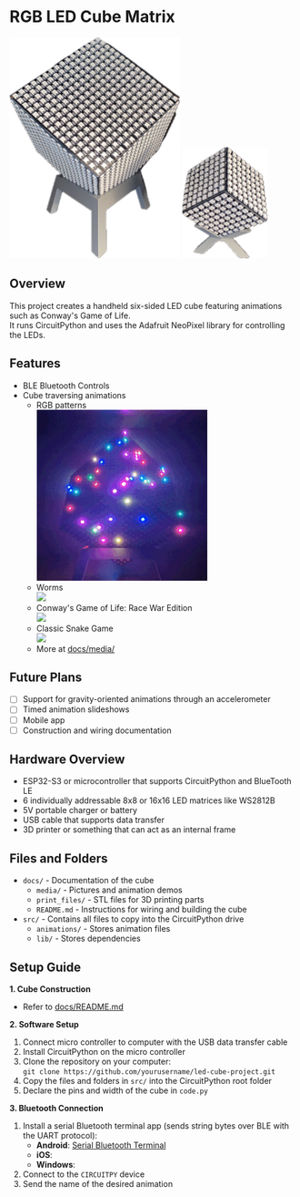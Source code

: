 # RGB LED Cube Matrix
![](docs/media/cube16_cutout.png)
![](docs/media/cube8_cutout.png)

## Overview
This project creates a handheld six-sided LED cube featuring animations such as Conway's Game of Life.  
It runs CircuitPython and uses the Adafruit NeoPixel library for controlling the LEDs.  

## Features
- BLE Bluetooth Controls
- Cube traversing animations
  - RGB patterns  
    ![](docs/media/rgb_fleas.gif)
  - Worms  
    ![](docs/media/worms.gif)
  - Conway's Game of Life: Race War Edition  
    ![](docs/media/life.gif)
  - Classic Snake Game  
    ![](docs/media/snake.gif)
  - More at [docs/media/](docs/media/)

## Future Plans
- [ ] Support for gravity-oriented animations through an accelerometer
- [ ] Timed animation slideshows
- [ ] Mobile app
- [ ] Construction and wiring documentation

## Hardware Overview
- ESP32-S3 or microcontroller that supports CircuitPython and BlueTooth LE
- 6 individually addressable 8x8 or 16x16 LED matrices like WS2812B
- 5V portable charger or battery
- USB cable that supports data transfer
- 3D printer or something that can act as an internal frame

## Files and Folders
- `docs/` - Documentation of the cube
  - `media/` - Pictures and animation demos
  - `print_files/` - STL files for 3D printing parts
  - `README.md` - Instructions for wiring and building the cube
- `src/` - Contains all files to copy into the CircuitPython drive
  - `animations/` - Stores animation files
  - `lib/` - Stores dependencies

## Setup Guide
**1. Cube Construction**  
- Refer to [docs/README.md](docs/README.md)

**2. Software Setup**
1. Connect micro controller to computer with the USB data transfer cable
2. Install CircuitPython on the micro controller
3. Clone the repository on your computer:  
   `git clone https://github.com/yourusername/led-cube-project.git`
4. Copy the files and folders in `src/` into the CircuitPython root folder
5. Declare the pins and width of the cube in `code.py`

**3. Bluetooth Connection**
1. Install a serial Bluetooth terminal app (sends string bytes over BLE with the UART protocol):
   - **Android**: [Serial Bluetooth Terminal](https://play.google.com/store/apps/details?id=de.kai_morich.serial_bluetooth_terminal&hl=en_US)
   - **iOS**:
   - **Windows**: 
2. Connect to the `CIRCUITPY` device
3. Send the name of the desired animation